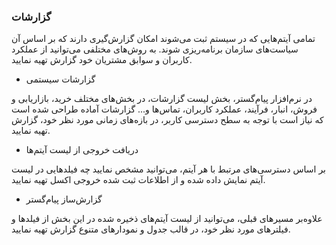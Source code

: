 

###  گزارشات 
 
 
 تمامی آیتم‌هایی که در سیستم ثبت می‌شوند امکان گزارش‌گیری دارند که بر اساس آن سیاست‌های سازمان برنامه‌ریزی شوند. به روش‌های مختلفی می‌توانید از عملکرد کاربران و سوابق مشتریان خود گزارش تهیه نمایید. 
 
 

- گزارشات سیستمی

در نرم‌افزار پیام‌گستر، بخش لیست گزارشات، در بخش‌های مختلف خرید، بازاریابی و فروش، انبار، فرآیند، عملکرد کاربران، تماس‌ها و... گزارشات آماده طراحی شده است که نیاز است با توجه به سطح دسترسی کاربر، در بازه‌های زمانی مورد نظر خود، گزارش تهیه نمایید.



- دریافت خروجی از لیست آیتم‌ها

بر اساس دسترسی‌های مرتبط با هر آیتم، می‌توانید مشخص نمایید چه فیلدهایی در لیست آیتم نمایش داده شده و از اطلاعات ثبت شده خروجی اکسل تهیه نمایید. 


- گزارش‌ساز پیام‌گستر

علاوه‌بر مسیرهای قبلی، می‌توانید از لیست آیتم‌های ذخیره شده در این بخش از فیلدها و فیلترهای مورد نظر خود، در قالب جدول و نمودارهای متنوع گزارش تهیه نمایید.


